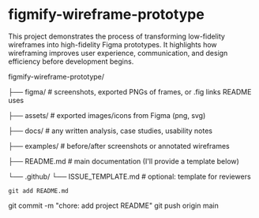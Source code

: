 # figmify-wireframe-prototype
This project demonstrates the process of transforming low-fidelity wireframes into high-fidelity Figma prototypes. It highlights how wireframing improves user experience, communication, and design efficiency before development begins.

figmify-wireframe-prototype/

├── figma/                  # screenshots, exported PNGs of frames, or .fig links README uses

├── assets/                 # exported images/icons from Figma (png, svg)

├── docs/                   # any written analysis, case studies, usability notes

├── examples/               # before/after screenshots or annotated wireframes

├── README.md               # main documentation (I'll provide a template below)

└── .github/
    └── ISSUE_TEMPLATE.md   # optional: template for reviewers

    git add README.md
git commit -m "chore: add project README"
git push origin main





